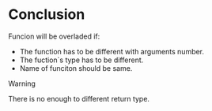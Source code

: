 # Conclusion

Funcion will be overladed if:

- The function has to be different with arguments number.
- The fuction`s type has to be different.
- Name of funciton should be same.

> [!warning]
> There is no enough to different return type.

